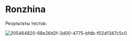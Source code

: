 # Ronzhina

Результаты тестов:

![205464820-68e26d2f-3d00-4775-bfdb-f02d1347c5c0](https://user-images.githubusercontent.com/105503323/209989719-d91baea3-5356-47fb-bbe6-f08837ec8a10.png)
